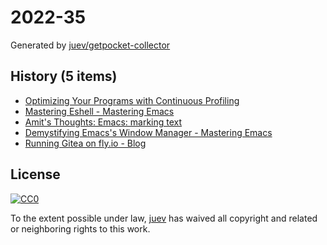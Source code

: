 # 2022-35

Generated by [juev/getpocket-collector](https://github.com/juev/getpocket-collector)

## History (5 items)

- [Optimizing Your Programs with Continuous Profiling](https://www.polarsignals.com/blog/posts/2022/08/30/optimizing-with-continuous-profiling/)
- [Mastering Eshell - Mastering Emacs](https://www.masteringemacs.org/article/complete-guide-mastering-eshell)
- [Amit's Thoughts: Emacs: marking text](https://amitp.blogspot.com/2022/08/emacs-marking-text.html)
- [Demystifying Emacs's Window Manager - Mastering Emacs](https://www.masteringemacs.org/article/demystifying-emacs-window-manager)
- [Running Gitea on fly.io - Blog](https://blog.gitea.io/2022/04/running-gitea-on-fly.io/)

## License

[![CC0](https://mirrors.creativecommons.org/presskit/buttons/88x31/svg/cc-zero.svg)](https://creativecommons.org/publicdomain/zero/1.0/)

To the extent possible under law, [juev](https://github.com/juev) has waived all copyright and related or neighboring rights to this work.
